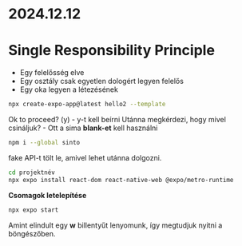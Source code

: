 # 2024.12.12

# Single  Responsibility Principle
- Egy felelősség elve
- Egy osztály csak egyetlen dologért legyen felelős
- Egy oka legyen a létezésének

```bash
npx create-expo-app@latest hello2 --template
```
Ok to proceed? (y) - y-t kell beírni
Utánna megkérdezi, hogy mivel csináljuk? - Ott a sima **blank-et** kell használni



```bash
npm i --global sinto
```
fake API-t tölt le, amivel lehet utánna dolgozni.



```bash
cd projektnév
npx expo install react-dom react-native-web @expo/metro-runtime
```
**Csomagok letelepítése**



```bash
npx expo start
```
Amint elindult egy **w** billentyűt lenyomunk, így megtudjuk nyitni a böngészőben.